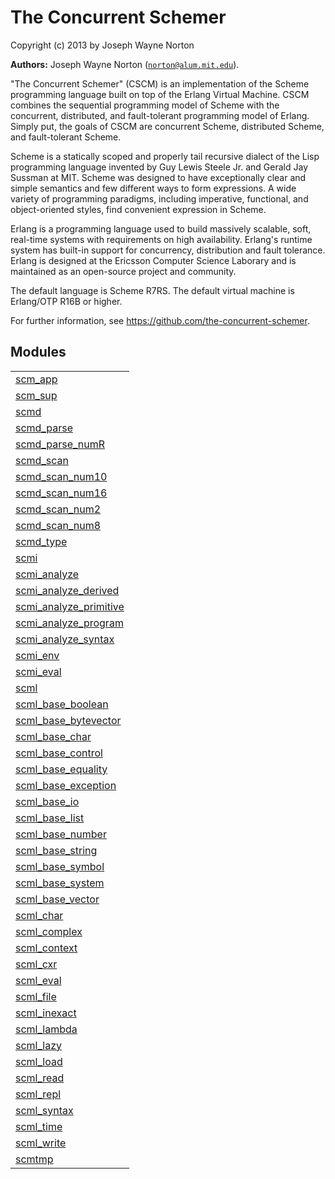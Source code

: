 

# The Concurrent Schemer #

Copyright (c) 2013 by Joseph Wayne Norton

__Authors:__ Joseph Wayne Norton ([`norton@alum.mit.edu`](mailto:norton@alum.mit.edu)).
<p>"The Concurrent Schemer" (CSCM) is an implementation of the Scheme
programming language built on top of the Erlang Virtual Machine.  CSCM
combines the sequential programming model of Scheme with the
concurrent, distributed, and fault-tolerant programming model of
Erlang.  Simply put, the goals of CSCM are concurrent Scheme,
distributed Scheme, and fault-tolerant Scheme.</p>
<p>Scheme is a statically scoped and properly tail recursive dialect of
the Lisp programming language invented by Guy Lewis Steele Jr. and
Gerald Jay Sussman at MIT.  Scheme was designed to have exceptionally
clear and simple semantics and few different ways to form expressions.
A wide variety of programming paradigms, including imperative,
functional, and object-oriented styles, find convenient expression in
Scheme.</p>
<p>Erlang is a programming language used to build massively scalable,
soft, real-time systems with requirements on high availability.
Erlang's runtime system has built-in support for concurrency,
distribution and fault tolerance.  Erlang is designed at the Ericsson
Computer Science Laborary and is maintained as an open-source project
and community.</p>
<p>The default language is Scheme R7RS.  The default virtual machine is
Erlang/OTP R16B or higher.</p>
<p>For further information, see
<a href="https://github.com/the-concurrent-schemer">https://github.com/the-concurrent-schemer</a>.</p>


## Modules ##


<table width="100%" border="0" summary="list of modules">
<tr><td><a href="https://github.com/the-concurrent-schemer/scm/blob/master/doc/scm_app.md" class="module">scm_app</a></td></tr>
<tr><td><a href="https://github.com/the-concurrent-schemer/scm/blob/master/doc/scm_sup.md" class="module">scm_sup</a></td></tr>
<tr><td><a href="https://github.com/the-concurrent-schemer/scm/blob/master/doc/scmd.md" class="module">scmd</a></td></tr>
<tr><td><a href="https://github.com/the-concurrent-schemer/scm/blob/master/doc/scmd_parse.md" class="module">scmd_parse</a></td></tr>
<tr><td><a href="https://github.com/the-concurrent-schemer/scm/blob/master/doc/scmd_parse_numR.md" class="module">scmd_parse_numR</a></td></tr>
<tr><td><a href="https://github.com/the-concurrent-schemer/scm/blob/master/doc/scmd_scan.md" class="module">scmd_scan</a></td></tr>
<tr><td><a href="https://github.com/the-concurrent-schemer/scm/blob/master/doc/scmd_scan_num10.md" class="module">scmd_scan_num10</a></td></tr>
<tr><td><a href="https://github.com/the-concurrent-schemer/scm/blob/master/doc/scmd_scan_num16.md" class="module">scmd_scan_num16</a></td></tr>
<tr><td><a href="https://github.com/the-concurrent-schemer/scm/blob/master/doc/scmd_scan_num2.md" class="module">scmd_scan_num2</a></td></tr>
<tr><td><a href="https://github.com/the-concurrent-schemer/scm/blob/master/doc/scmd_scan_num8.md" class="module">scmd_scan_num8</a></td></tr>
<tr><td><a href="https://github.com/the-concurrent-schemer/scm/blob/master/doc/scmd_type.md" class="module">scmd_type</a></td></tr>
<tr><td><a href="https://github.com/the-concurrent-schemer/scm/blob/master/doc/scmi.md" class="module">scmi</a></td></tr>
<tr><td><a href="https://github.com/the-concurrent-schemer/scm/blob/master/doc/scmi_analyze.md" class="module">scmi_analyze</a></td></tr>
<tr><td><a href="https://github.com/the-concurrent-schemer/scm/blob/master/doc/scmi_analyze_derived.md" class="module">scmi_analyze_derived</a></td></tr>
<tr><td><a href="https://github.com/the-concurrent-schemer/scm/blob/master/doc/scmi_analyze_primitive.md" class="module">scmi_analyze_primitive</a></td></tr>
<tr><td><a href="https://github.com/the-concurrent-schemer/scm/blob/master/doc/scmi_analyze_program.md" class="module">scmi_analyze_program</a></td></tr>
<tr><td><a href="https://github.com/the-concurrent-schemer/scm/blob/master/doc/scmi_analyze_syntax.md" class="module">scmi_analyze_syntax</a></td></tr>
<tr><td><a href="https://github.com/the-concurrent-schemer/scm/blob/master/doc/scmi_env.md" class="module">scmi_env</a></td></tr>
<tr><td><a href="https://github.com/the-concurrent-schemer/scm/blob/master/doc/scmi_eval.md" class="module">scmi_eval</a></td></tr>
<tr><td><a href="https://github.com/the-concurrent-schemer/scm/blob/master/doc/scml.md" class="module">scml</a></td></tr>
<tr><td><a href="https://github.com/the-concurrent-schemer/scm/blob/master/doc/scml_base_boolean.md" class="module">scml_base_boolean</a></td></tr>
<tr><td><a href="https://github.com/the-concurrent-schemer/scm/blob/master/doc/scml_base_bytevector.md" class="module">scml_base_bytevector</a></td></tr>
<tr><td><a href="https://github.com/the-concurrent-schemer/scm/blob/master/doc/scml_base_char.md" class="module">scml_base_char</a></td></tr>
<tr><td><a href="https://github.com/the-concurrent-schemer/scm/blob/master/doc/scml_base_control.md" class="module">scml_base_control</a></td></tr>
<tr><td><a href="https://github.com/the-concurrent-schemer/scm/blob/master/doc/scml_base_equality.md" class="module">scml_base_equality</a></td></tr>
<tr><td><a href="https://github.com/the-concurrent-schemer/scm/blob/master/doc/scml_base_exception.md" class="module">scml_base_exception</a></td></tr>
<tr><td><a href="https://github.com/the-concurrent-schemer/scm/blob/master/doc/scml_base_io.md" class="module">scml_base_io</a></td></tr>
<tr><td><a href="https://github.com/the-concurrent-schemer/scm/blob/master/doc/scml_base_list.md" class="module">scml_base_list</a></td></tr>
<tr><td><a href="https://github.com/the-concurrent-schemer/scm/blob/master/doc/scml_base_number.md" class="module">scml_base_number</a></td></tr>
<tr><td><a href="https://github.com/the-concurrent-schemer/scm/blob/master/doc/scml_base_string.md" class="module">scml_base_string</a></td></tr>
<tr><td><a href="https://github.com/the-concurrent-schemer/scm/blob/master/doc/scml_base_symbol.md" class="module">scml_base_symbol</a></td></tr>
<tr><td><a href="https://github.com/the-concurrent-schemer/scm/blob/master/doc/scml_base_system.md" class="module">scml_base_system</a></td></tr>
<tr><td><a href="https://github.com/the-concurrent-schemer/scm/blob/master/doc/scml_base_vector.md" class="module">scml_base_vector</a></td></tr>
<tr><td><a href="https://github.com/the-concurrent-schemer/scm/blob/master/doc/scml_char.md" class="module">scml_char</a></td></tr>
<tr><td><a href="https://github.com/the-concurrent-schemer/scm/blob/master/doc/scml_complex.md" class="module">scml_complex</a></td></tr>
<tr><td><a href="https://github.com/the-concurrent-schemer/scm/blob/master/doc/scml_context.md" class="module">scml_context</a></td></tr>
<tr><td><a href="https://github.com/the-concurrent-schemer/scm/blob/master/doc/scml_cxr.md" class="module">scml_cxr</a></td></tr>
<tr><td><a href="https://github.com/the-concurrent-schemer/scm/blob/master/doc/scml_eval.md" class="module">scml_eval</a></td></tr>
<tr><td><a href="https://github.com/the-concurrent-schemer/scm/blob/master/doc/scml_file.md" class="module">scml_file</a></td></tr>
<tr><td><a href="https://github.com/the-concurrent-schemer/scm/blob/master/doc/scml_inexact.md" class="module">scml_inexact</a></td></tr>
<tr><td><a href="https://github.com/the-concurrent-schemer/scm/blob/master/doc/scml_lambda.md" class="module">scml_lambda</a></td></tr>
<tr><td><a href="https://github.com/the-concurrent-schemer/scm/blob/master/doc/scml_lazy.md" class="module">scml_lazy</a></td></tr>
<tr><td><a href="https://github.com/the-concurrent-schemer/scm/blob/master/doc/scml_load.md" class="module">scml_load</a></td></tr>
<tr><td><a href="https://github.com/the-concurrent-schemer/scm/blob/master/doc/scml_read.md" class="module">scml_read</a></td></tr>
<tr><td><a href="https://github.com/the-concurrent-schemer/scm/blob/master/doc/scml_repl.md" class="module">scml_repl</a></td></tr>
<tr><td><a href="https://github.com/the-concurrent-schemer/scm/blob/master/doc/scml_syntax.md" class="module">scml_syntax</a></td></tr>
<tr><td><a href="https://github.com/the-concurrent-schemer/scm/blob/master/doc/scml_time.md" class="module">scml_time</a></td></tr>
<tr><td><a href="https://github.com/the-concurrent-schemer/scm/blob/master/doc/scml_write.md" class="module">scml_write</a></td></tr>
<tr><td><a href="https://github.com/the-concurrent-schemer/scm/blob/master/doc/scmtmp.md" class="module">scmtmp</a></td></tr></table>

